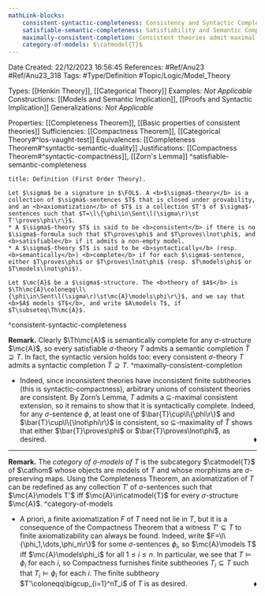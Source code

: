 ```yaml
---
mathLink-blocks:
    consistent-syntactic-completeness: Consistency and Syntactic Completeness
    satisfiable-semantic-completeness: Satisfiability and Semantic Completeness
    maximally-consistent-completion: Consistent theories admit maximal completions
    category-of-models: $\catmodel{T}$
---
```


<div class="topSpace"></div>

Date Created: 22/12/2023 16:56:45
References: #Ref/Anu23 #Ref/Anu23_318
Tags: #Type/Definition #Topic/Logic/Model_Theory

Types: [[Henkin Theory]], [[Categorical Theory]]
Examples: <i>Not Applicable</i>
Constructions: [[Models and Semantic Implication]], [[Proofs and Syntactic Implication]]
Generalizations: <i>Not Applicable</i>

Properties: [[Completeness Theorem]], [[Basic properties of consistent theories]]
Sufficiencies: [[Compactness Theorem]], [[Categorical Theory#^los-vaught-test]]
Equivalences: [[Completeness Theorem#^syntactic-semantic-duality]]
Justifications: [[Compactness Theorem#^syntactic-compactness]], [[Zorn's Lemma]]
^satisfiable-semantic-completeness

``` ad-Definition
title: Definition (First Order Theory).

Let $\sigma$ be a signature in $\FOL$. A <b>$\sigma$-theory</b> is a collection of $\sigma$-sentences $T$ that is closed under provability, and an <b>axiomatization</b> of $T$ is a collection $T'$ of $\sigma$-sentences such that $T=\l\{\phi\in\Sent\l(\sigma\r)\st T'\proves\phi\r\}$.
* A $\sigma$-theory $T$ is said to be <b>consistent</b> if there is no $\sigma$-formula such that $T\proves\phi$ and $T\proves\lnot\phi$, and <b>satisfiable</b> if it admits a non-empty model.
* A $\sigma$-theory $T$ is said to be <b>syntactically</b> (resp. <b>semantically</b>) <b>complete</b> if for each $\sigma$-sentence, either $T\proves\phi$ or $T\proves\lnot\phi$ (resp. $T\models\phi$ or $T\models\lnot\phi$).

Let $\mc{A}$ be a $\sigma$-structure. The <b>theory of $A$</b> is $\Th\mc{A}\coloneqq\l\{\phi\in\Sent\l(\sigma\r)\st\mc{A}\models\phi\r\}$, and we say that <b>$A$ models $T$</b>, and write $A\models T$, if $T\subseteq\Th\mc{A}$.

```
^consistent-syntactic-completeness

<b>Remark.</b> Clearly $\Th\mc{A}$ is semantically complete for any $\sigma$-structure $\mc{A}$, so every satisfiable $\sigma$-theory $T$ admits a semantic completion $\bar{T}\supseteq T$. In fact, the syntactic version holds too: every consistent $\sigma$-theory $T$ admits a syntactic completion $\bar{T}\supseteq T$. ^maximally-consistent-completion
* Indeed, since inconsistent theories have inconsistent finite subtheories (this is syntactic-compactness), arbitrary unions of consistent theories are consistent. By Zorn’s Lemma, $T$ admits a $\subseteq$-maximal consistent extension, so it remains to show that it is syntactically complete. Indeed, for any $\sigma$-sentence $\phi$, at least one of $\bar{T}\cup\l\{\phi\r\}$ and $\bar{T}\cup\l\{\lnot\phi\r\}$ is consistent, so $\subseteq$-maximality of $\bar{T}$ shows that either $\bar{T}\proves\phi$ or $\bar{T}\proves\lnot\phi$, as desired.<span style="float:right;">$\blacklozenge$</span>

---

<b>Remark.</b> The <i>category of $\sigma$-models of $T$</i> is the subcategory $\catmodel{T}$ of $\cathom$ whose objects are models of $T$ and whose morphisms are $\sigma$-preserving maps. Using the Completeness Theorem, an axiomatization of $T$ can be redefined as any collection $T'$ of $\sigma$-sentences such that $\mc{A}\models T'$ iff $\mc{A}\in\catmodel{T}$ for every $\sigma$-structure $\mc{A}$. ^category-of-models
* A priori, a finite axiomatization $F$ of $T$ need not lie in $T$, but it is a consequence of the Compactness Theorem that a witness $T'\subseteq T$ to finite axiomatizability can always be found. Indeed, write $F=\l\{\phi_1,\dots,\phi_n\r\}$ for some $\sigma$-sentences $\phi_i$, so $\mc{A}\models T$ iff $\mc{A}\models\phi_i$ for all $1\leq i\leq n$. In particular, we see that $T\models\phi_i$ for each $i$, so Compactness furnishes finite subtheories $T_i\subseteq T$ such that $T_i\models\phi_i$ for each $i$. The finite subtheory $T'\coloneqq\bigcup_{i=1}^nT_i$ of $T$ is as desired.<span style="float:right;">$\blacklozenge$</span>
